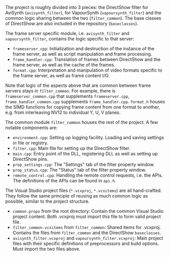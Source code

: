 The project is roughly divided into 3 pieces: the DirectShow filter for AviSynth (`avisynth_filter`), for VapourSynth (`vapoursynth_filter`) and the common logic sharing between the two (`filter_common`). The base classes of DirectShow are also included in the repository (`baseclasses`).

The frame server specific module, i.e. `avisynth_filter` and `vapoursynth_filter`, contains the logic specific to that server:

* `frameserver.cpp`: Initialization and destruction of the instance of the frame server, as well as script manipulation and frame processing.
* `frame_handler.cpp`: Translation of frames between DirectShow and the frame server, as well as the cache of the frames.
* `format.cpp`: Interpretation and manipulation of video formats specific to the frame server, as well as frame content I/O.

Note that logic of the aspects above that are common between frame servers stays in `filter_common`. For example, there is `frameserver_common.cpp` that supplements `frameserver.cpp`, `frame_handler_common.cpp` supplements `frame_handler.cpp`. `format.h` houses the SIMD functions for copying frame content from one format to another, e.g. from interleaving NV12 to individual Y, U, V planes.

The common module `filter_common` houses the rest of the project. A few notable components are:

* `environment.cpp`: Setting up logging facility. Loading and saving settings in file or registry.
* `filter.cpp`: Main file for setting up the DirectShow filter.
* `main.cpp`: Entry point of the DLL, registering DLL as well as setting up DirectShow pins.
* `prop_settings.cpp`: The "Settings" tab of the filter property window.
* `prop_status.cpp`: The "Status" tab of the filter property window.
* `remote_control.cpp`: Handling the remote control requests, i.e. the APIs. The definitions of the APIs can be found in `api.h`.

The Visual Studio project files (`*.vcxproj`, `*.vcxitems`) are all hand-crafted. They follow the same principle of reusing as much common logic as possible, similar to the project structure.

* `common.props` from the root directory: Contain the common Visual Studio project content. Both .vcxproj must import this file to form valid project file.
* `filter_common.vcxitems` from `filter_common`: Shared items for .vcxproj. Contains the files from `filter_common` and the DirectShow `baseclasses`.
* `avisynth_filter.vcxproj` and `vapoursynth_filter.vcxproj`: Main project files with their specific definitions of preprocessors and build options. Must import the two files above.
